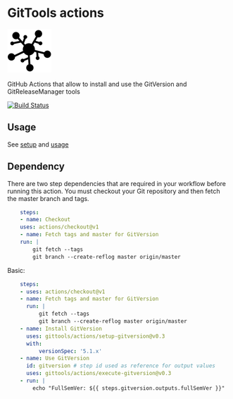 # GitTools actions

![GitTools](docs/icon.png "GitTools")

GitHub Actions that allow to install and use the GitVersion and GitReleaseManager tools

[![Build Status](https://github.com/GitTools/actions/workflows/CI/badge.svg)](https://github.com/GitTools/actions/actions)

## Usage

See [setup](setup-gitversion/action.yml) and [usage](execute-gitversion/action.yml)

## Dependency

There are two step dependencies that are required in your workflow before running this action. You must checkout your Git repository and then fetch the master branch and tags.

```yaml
    steps:
    - name: Checkout
    uses: actions/checkout@v1
    - name: Fetch tags and master for GitVersion
    run: |
        git fetch --tags
        git branch --create-reflog master origin/master
```

Basic:

```yaml
    steps:
    - uses: actions/checkout@v1
    - name: Fetch tags and master for GitVersion
      run: |
          git fetch --tags
          git branch --create-reflog master origin/master
    - name: Install GitVersion
      uses: gittools/actions/setup-gitversion@v0.3
      with:
          versionSpec: '5.1.x'
    - name: Use GitVersion
      id: gitversion # step id used as reference for output values
      uses: gittools/actions/execute-gitversion@v0.3
    - run: |
        echo "FullSemVer: ${{ steps.gitversion.outputs.fullSemVer }}"
```
